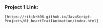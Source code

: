 ### Project 1 Link:
    [https://ritikrk96.github.io/JavaScript-Projects/01_heartTrailAnimation/index.html]